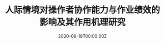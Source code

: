 ---
title: 人际情境对操作者协作能力与作业绩效的影响及其作用机理研究
summary: 
tags:
  - 国家自然科学基金委
  - 国家级
  - 2020-2024
date: '2020-09-18T00:00:00Z'

# Optional external URL for project (replaces project detail page).
external_link: ''
---